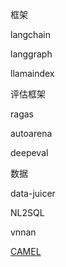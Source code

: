 框架

langchain

langgraph

llamaindex



评估框架

ragas

autoarena

deepeval



数据

data-juicer





NL2SQL

vnnan





[CAMEL](https://github.com/camel-ai/camel)
